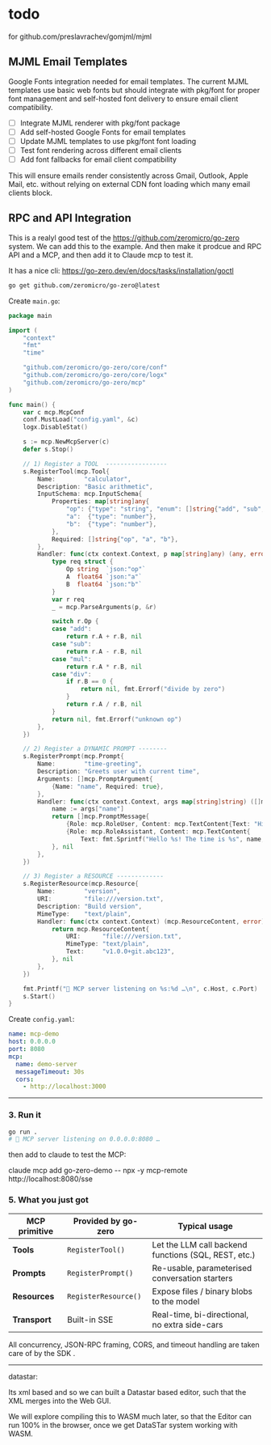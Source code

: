 # todo

for github.com/preslavrachev/gomjml/mjml

## MJML Email Templates

Google Fonts integration needed for email templates. The current MJML templates use basic web fonts but should integrate with pkg/font for proper font management and self-hosted font delivery to ensure email client compatibility.

- [ ] Integrate MJML renderer with pkg/font package
- [ ] Add self-hosted Google Fonts for email templates  
- [ ] Update MJML templates to use pkg/font font loading
- [ ] Test font rendering across different email clients
- [ ] Add font fallbacks for email client compatibility

This will ensure emails render consistently across Gmail, Outlook, Apple Mail, etc. without relying on external CDN font loading which many email clients block.


## RPC and API Integration

This is a realyl good test of the https://github.com/zeromicro/go-zero system. We can add this to the example.  And then make it prodcue and RPC API and a MCP, and then add it to Claude mcp to test it.


It has a nice cli: https://go-zero.dev/en/docs/tasks/installation/goctl



```bash
go get github.com/zeromicro/go-zero@latest
```

Create `main.go`:

```go
package main

import (
	"context"
	"fmt"
	"time"

	"github.com/zeromicro/go-zero/core/conf"
	"github.com/zeromicro/go-zero/core/logx"
	"github.com/zeromicro/go-zero/mcp"
)

func main() {
	var c mcp.McpConf
	conf.MustLoad("config.yaml", &c)
	logx.DisableStat()

	s := mcp.NewMcpServer(c)
	defer s.Stop()

	// 1) Register a TOOL  -----------------
	s.RegisterTool(mcp.Tool{
		Name:        "calculator",
		Description: "Basic arithmetic",
		InputSchema: mcp.InputSchema{
			Properties: map[string]any{
				"op": {"type": "string", "enum": []string{"add", "sub", "mul", "div"}},
				"a":  {"type": "number"},
				"b":  {"type": "number"},
			},
			Required: []string{"op", "a", "b"},
		},
		Handler: func(ctx context.Context, p map[string]any) (any, error) {
			type req struct {
				Op string  `json:"op"`
				A  float64 `json:"a"`
				B  float64 `json:"b"`
			}
			var r req
			_ = mcp.ParseArguments(p, &r)

			switch r.Op {
			case "add":
				return r.A + r.B, nil
			case "sub":
				return r.A - r.B, nil
			case "mul":
				return r.A * r.B, nil
			case "div":
				if r.B == 0 {
					return nil, fmt.Errorf("divide by zero")
				}
				return r.A / r.B, nil
			}
			return nil, fmt.Errorf("unknown op")
		},
	})

	// 2) Register a DYNAMIC PROMPT --------
	s.RegisterPrompt(mcp.Prompt{
		Name:        "time-greeting",
		Description: "Greets user with current time",
		Arguments: []mcp.PromptArgument{
			{Name: "name", Required: true},
		},
		Handler: func(ctx context.Context, args map[string]string) ([]mcp.PromptMessage, error) {
			name := args["name"]
			return []mcp.PromptMessage{
				{Role: mcp.RoleUser, Content: mcp.TextContent{Text: "Hi, my name is " + name}},
				{Role: mcp.RoleAssistant, Content: mcp.TextContent{
					Text: fmt.Sprintf("Hello %s! The time is %s", name, time.Now().Format(time.RFC1123))}},
			}, nil
		},
	})

	// 3) Register a RESOURCE -------------
	s.RegisterResource(mcp.Resource{
		Name:        "version",
		URI:         "file:///version.txt",
		Description: "Build version",
		MimeType:    "text/plain",
		Handler: func(ctx context.Context) (mcp.ResourceContent, error) {
			return mcp.ResourceContent{
				URI:      "file:///version.txt",
				MimeType: "text/plain",
				Text:     "v1.0.0+git.abc123",
			}, nil
		},
	})

	fmt.Printf("🚀 MCP server listening on %s:%d …\n", c.Host, c.Port)
	s.Start()
}
```

Create `config.yaml`:

```yaml
name: mcp-demo
host: 0.0.0.0
port: 8080
mcp:
  name: demo-server
  messageTimeout: 30s
  cors:
    - http://localhost:3000
```

---

### 3. Run it

```bash
go run .
# 🚀 MCP server listening on 0.0.0.0:8080 …
```

then add to claude to test the MCP:

claude mcp add go-zero-demo -- npx -y mcp-remote http://localhost:8080/sse


### 5. What you just got

| MCP primitive | Provided by go-zero | Typical usage |
|---------------|---------------------|---------------|
| **Tools**     | `RegisterTool()`    | Let the LLM call backend functions (SQL, REST, etc.) |
| **Prompts**   | `RegisterPrompt()`  | Re-usable, parameterised conversation starters |
| **Resources** | `RegisterResource()`| Expose files / binary blobs to the model |
| **Transport** | Built-in SSE        | Real-time, bi-directional, no extra side-cars |

All concurrency, JSON-RPC framing, CORS, and timeout handling are taken care of by the SDK .



---

datastar:

Its xml based and so we can built a Datastar based editor, such that the XML merges into the Web GUI.

We will explore compiling this to WASM much later, so that the Editor can run 100% in the browser, once we get DataSTar system working with WASM.

